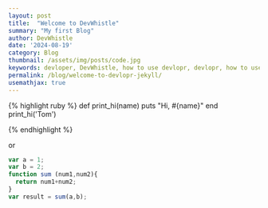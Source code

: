 ```yaml
---
layout: post
title:  "Welcome to DevWhistle"
summary: "My first Blog"
author: DevWhistle
date: '2024-08-19'
category: Blog
thumbnail: /assets/img/posts/code.jpg
keywords: devloper, DevWhistle, how to use devlopr, devlopr, how to use devlopr-jekyll, devlopr-jekyll tutorial,best jekyll themes
permalink: /blog/welcome-to-devlopr-jekyll/
usemathjax: true
---
```



{% highlight ruby %}
def print_hi(name)
  puts "Hi, #{name}"
end
print_hi('Tom')

{% endhighlight %}

or

```javascript
var a = 1;
var b = 2;
function sum (num1,num2){
  return num1+num2;
}
var result = sum(a,b);
```

